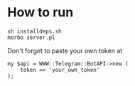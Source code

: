 # How to run

```
sh installdeps.sh
morbo server.pl
```

Don't forget to paste your own token at

```
my $api = WWW::Telegram::BotAPI->new (
    token => 'your_own_token'
);
```
